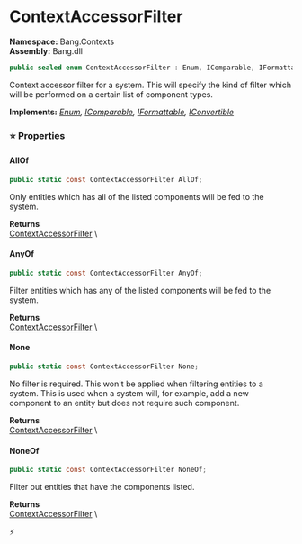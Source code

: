 # ContextAccessorFilter

**Namespace:** Bang.Contexts \
**Assembly:** Bang.dll

```csharp
public sealed enum ContextAccessorFilter : Enum, IComparable, IFormattable, IConvertible
```

Context accessor filter for a system.
            This will specify the kind of filter which will be performed on a certain list of component types.

**Implements:** _[Enum](https://learn.microsoft.com/en-us/dotnet/api/System.Enum?view=net-7.0), [IComparable](https://learn.microsoft.com/en-us/dotnet/api/System.IComparable?view=net-7.0), [IFormattable](https://learn.microsoft.com/en-us/dotnet/api/System.IFormattable?view=net-7.0), [IConvertible](https://learn.microsoft.com/en-us/dotnet/api/System.IConvertible?view=net-7.0)_

### ⭐ Properties
#### AllOf
```csharp
public static const ContextAccessorFilter AllOf;
```

Only entities which has all of the listed components will be fed to the system.

**Returns** \
[ContextAccessorFilter](../..//Bang/Contexts/ContextAccessorFilter.html) \
#### AnyOf
```csharp
public static const ContextAccessorFilter AnyOf;
```

Filter entities which has any of the listed components will be fed to the system.

**Returns** \
[ContextAccessorFilter](../..//Bang/Contexts/ContextAccessorFilter.html) \
#### None
```csharp
public static const ContextAccessorFilter None;
```

No filter is required. This won't be applied when filtering entities to a system.
            This is used when a system will, for example, add a new component to an entity but does
            not require such component.

**Returns** \
[ContextAccessorFilter](../..//Bang/Contexts/ContextAccessorFilter.html) \
#### NoneOf
```csharp
public static const ContextAccessorFilter NoneOf;
```

Filter out entities that have the components listed.

**Returns** \
[ContextAccessorFilter](../..//Bang/Contexts/ContextAccessorFilter.html) \


⚡